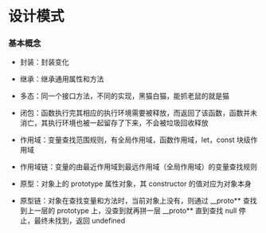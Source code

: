 # 设计模式

### 基本概念

- 封装：封装变化
- 继承：继承通用属性和方法
- 多态：同一个接口方法，不同的实现，黑猫白猫，能抓老鼠的就是猫

- 闭包：函数执行完其相应的执行环境需要被释放，而返回了该函数，函数并未消亡，其执行环境也被一起留存了下来，不会被垃圾回收释放
- 作用域：变量查找范围规则，有全局作用域，函数作用域，let，const 块级作用域
- 作用域链：变量的由最近作用域到最远作用域（全局作用域）的变量查找规则
- 原型：对象上的 prototype 属性对象，其 constructor 的值对应为对象本身
- 原型链：对象在查找变量和方法时，当前对象上没有，则通过 \_\_proto** 查找到上一层的 prototype 上，没查到就再拼一层 \_\_proto** 直到查找 null 停止，最终未找到，返回 undefined
